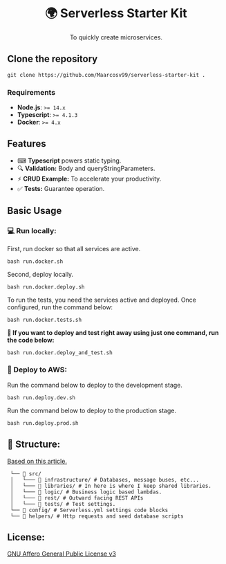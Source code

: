 <h1 align="center">🌍 Serverless Starter Kit</h1>
<p align="center">To quickly create microservices.</p>

## Clone the repository

```
git clone https://github.com/Maarcosv99/serverless-starter-kit .
```

### Requirements

- **Node.js**: `>= 14.x`
- **Typescript**: `>= 4.1.3`
- **Docker**: `>= 4.x`

## Features

- ⌨ **Typescript** powers static typing.
- 🔍 **Validation:** Body and queryStringParameters.
- ⚡ **CRUD Example:** To accelerate your productivity.
- ✅ **Tests:** Guarantee operation.

## Basic Usage

### 💻 Run locally:

<p>First, run docker so that all services are active.</p>

```
bash run.docker.sh
```

<p>Second, deploy locally.</p>

```
bash run.docker.deploy.sh
```

<p>To run the tests, you need the services active and deployed. Once configured, run the command below:</p>

```
bash run.docker.tests.sh
```

**🔅 If you want to deploy and test right away using just one command, run the code below:**

```
bash run.docker.deploy_and_test.sh
```

### 🚀 Deploy to AWS:

<p>Run the command below to deploy to the development stage.</p>

```
bash run.deploy.dev.sh
```

<p>Run the command below to deploy to the production stage.</p>

```
bash run.deploy.prod.sh
```

## 📁 Structure:

[Based on this article.](https://medium.com/itnext/microservices-with-serverless-framework-3a4ee4d721ed)

```
 └── 📂 src/
 │   └─── 📂 infrastructure/ # Databases, message buses, etc...
 │   └─── 📂 libraries/ # In here is where I keep shared libraries.
 │   └─── 📂 logic/ # Business logic based lambdas.
 │   └─── 📂 rest/ # Outward facing REST APIs
 │   └─── 📂 tests/ # Test settings.
 └── 📂 config/ # Serverless.yml settings code blocks
 └── 📂 helpers/ # Http requests and seed database scripts
```

## License:

[GNU Affero General Public License v3](https://www.gnu.org/licenses/agpl-3.0.en.html)